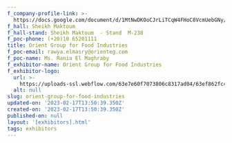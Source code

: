 ```yaml
---
f_company-profile-link: >-
  https://docs.google.com/document/d/1MtNwDKOoCJrLiTCqW4FHoC8VcmUebGNy/edit?usp=share_link&ouid=111844397792848099856&rtpof=true&sd=true
f_hall: Sheikh Maktoum
f_hall-stand: Sheikh Maktoum  - Stand  M-238
f_poc-phone: (+20)10 65201111
title: Orient Group for Food Industries
f_poc-email: rawya.elmasry@orienteg.com
f_poc-name: Ms. Rania El Maghraby
f_exhibitor-name: Orient Group for Food Industries
f_exhibitor-logo:
  url: >-
    https://uploads-ssl.webflow.com/63e7e60f7073806c8317ad04/63ef862fc4016e6bc5c6bfd8_ZGYzYg.jpeg
  alt: null
slug: orient-group-for-food-industries
updated-on: '2023-02-17T13:50:39.350Z'
created-on: '2023-02-17T13:50:39.350Z'
published-on: null
layout: '[exhibitors].html'
tags: exhibitors
---
```



